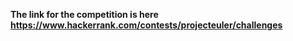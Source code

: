 **The link for the competition is here https://www.hackerrank.com/contests/projecteuler/challenges**

